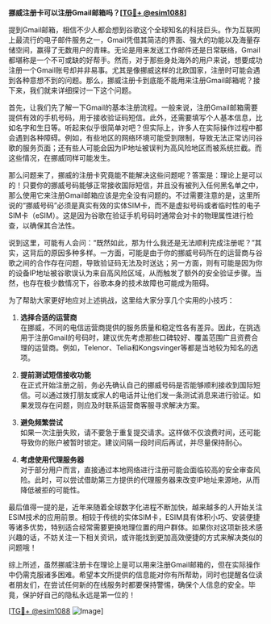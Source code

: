 **挪威注册卡可以注册Gmail邮箱吗？[[TG💪+ @esim1088](https://t.me/s/esim1088)]**

提到Gmail邮箱，相信不少人都会想到谷歌这个全球知名的科技巨头。作为互联网上最流行的电子邮件服务之一，Gmail凭借其简洁的界面、强大的功能以及海量存储空间，赢得了无数用户的青睐。无论是用来发送工作邮件还是日常联络，Gmail都堪称是一个不可或缺的好帮手。然而，对于那些身处海外的用户来说，想要成功注册一个Gmail账号却并非易事。尤其是像挪威这样的北欧国家，注册时可能会遇到各种意想不到的问题。那么，挪威注册卡到底能不能用来注册Gmail邮箱呢？接下来，我们就来详细探讨一下这个问题。

首先，让我们先了解一下Gmail的基本注册流程。一般来说，注册Gmail邮箱需要提供有效的手机号码，用于接收验证码短信。此外，还需要填写个人基本信息，比如名字和生日等。听起来似乎很简单对吧？但实际上，许多人在实际操作过程中都会遇到各种障碍。例如，有些地区的网络环境可能受到限制，导致无法正常访问谷歌的服务页面；还有些人可能会因为IP地址被误判为高风险地区而被系统拦截。而这些情况，在挪威同样可能发生。

那么问题来了，挪威的注册卡究竟能不能解决这些问题呢？答案是：理论上是可以的！只要你的挪威号码能够正常接收国际短信，并且没有被列入任何黑名单之中，那么使用它来注册Gmail邮箱应该是完全没有问题的。不过需要注意的是，这里所说的“挪威号码”必须是真实有效的实体SIM卡，而不是虚拟号码或者临时性的电子SIM卡（eSIM）。这是因为谷歌在验证手机号码时通常会对卡的物理属性进行检查，以确保其合法性。

说到这里，可能有人会问：“既然如此，那为什么我还是无法顺利完成注册呢？”其实，这背后的原因多种多样。一方面，可能是由于你的挪威号码所在的运营商与谷歌之间的合作存在问题，导致验证码无法及时送达；另一方面，则有可能是因为你的设备IP地址被谷歌误认为来自高风险区域，从而触发了额外的安全验证步骤。当然，也存在极少数情况下，谷歌本身的技术故障也可能成为阻碍。

为了帮助大家更好地应对上述挑战，这里给大家分享几个实用的小技巧：

1. **选择合适的运营商**  
   在挪威，不同的电信运营商提供的服务质量和稳定性各有差异。因此，在挑选用于注册Gmail的号码时，建议优先考虑那些口碑较好、覆盖范围广且资费合理的运营商。例如，Telenor、Telia和Kongsvinger等都是当地较为知名的选项。

2. **提前测试短信接收功能**  
   在正式开始注册之前，务必先确认自己的挪威号码是否能够顺利接收到国际短信。可以通过拨打朋友或家人的电话并让他们发一条测试消息来进行验证。如果发现存在问题，则应及时联系运营商客服寻求解决方案。

3. **避免频繁尝试**  
   如果一次注册失败，请不要急于重复提交请求。这样做不仅浪费时间，还可能导致你的账户被暂时锁定。建议间隔一段时间后再试，并尽量保持耐心。

4. **考虑使用代理服务器**  
   对于部分用户而言，直接通过本地网络进行注册可能会面临较高的安全审查风险。此时，可以尝试借助第三方提供的代理服务器来改变IP地址来源地，从而降低被拒的可能性。

最后值得一提的是，近年来随着全球数字化进程不断加快，越来越多的人开始关注ESIM技术的应用前景。相较于传统的实体SIM卡，ESIM具有体积小巧、安装便捷等诸多优势，特别适合经常需要更换地理位置的用户群体。如果你对这项新技术感兴趣的话，不妨关注一下相关资讯，或许能找到更加高效便捷的方式来解决类似的问题哦！

综上所述，虽然挪威注册卡在理论上是可以用来注册Gmail邮箱的，但在实际操作中仍需克服诸多困难。希望本文所提供的信息能对你有所帮助，同时也提醒各位读者朋友们，在尝试任何新的在线服务时都要保持警惕，确保个人信息的安全。毕竟，保护好自己的隐私永远是第一位的！

[[TG💪+ @esim1088](https://t.me/s/esim1088) ![Image](https://i.postimg.cc/4NQfJmqS/Snipaste-2025-05-13-00-14-12.png)]